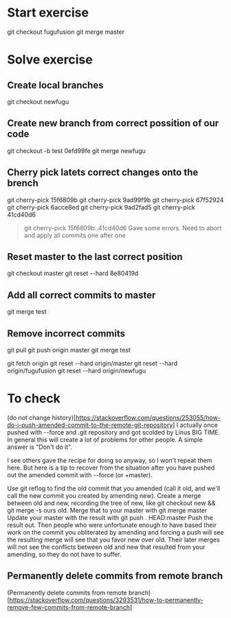 # Start exercise
git checkout fugufusion
git merge master

# Solve exercise
## Create local branches
git checkout newfugu

## Create new branch from correct possition of our code
git checkout -b test 0efd99fe
git merge newfugu

## Cherry pick latets correct changes onto the brench
git cherry-pick 15f6809b
git cherry-pick 9ad99f9b
git cherry-pick 67f52924
git cherry-pick 6acce8ed
git cherry-pick 9ad2fad5
git cherry-pick 41cd40d6

> git cherry-pick 15f6809b..41cd40d6
> Gave some errors. Need to abort and apply all commits one after one

## Reset master to the last correct position
git checkout master
git reset --hard 8e80419d

## Add all correct commits to master
git merge test

## Remove incorrect commits
git pull
git push origin master
git merge test




git fetch origin
git reset --hard origin/master
git reset --hard origin/fugufusion
git reset --hard origin/newfugu


# To check
(do not change history)[https://stackoverflow.com/questions/253055/how-do-i-push-amended-commit-to-the-remote-git-repository]
I actually once pushed with --force and .git repository and got scolded by Linus BIG TIME. In general this will create a lot of problems for other people. A simple answer is "Don't do it".

I see others gave the recipe for doing so anyway, so I won't repeat them here. But here is a tip to recover from the situation after you have pushed out the amended commit with --force (or +master).

Use git reflog to find the old commit that you amended (call it old, and we'll call the new commit you created by amending new).
Create a merge between old and new, recording the tree of new, like git checkout new && git merge -s ours old.
Merge that to your master with git merge master
Update your master with the result with git push . HEAD:master
Push the result out.
Then people who were unfortunate enough to have based their work on the commit you obliterated by amending and forcing a push will see the resulting merge will see that you favor new over old. Their later merges will not see the conflicts between old and new that resulted from your amending, so they do not have to suffer.

## Permanently delete commits from remote branch
(Permanently delete commits from remote branch)[https://stackoverflow.com/questions/3293531/how-to-permanently-remove-few-commits-from-remote-branch]